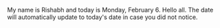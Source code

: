My name is Rishabh and today is Monday, February 6. Hello all. The date will automatically update to today's date in case you did not notice.
